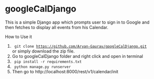# googleCalDjango

This is a simple Django app which prompts user to sign in to Google and then fetches to display all events from his Calendar.

How to Use it
1. <code> git clone https://github.com/Aryan-Gaurav/googleCalDjango.git </code> or simply download the zip file.
2. Go to googleCalDjango folder and right click and open in terminal
3. <code> pip install -r requirements.txt </code>
4. <code> python manage.py runserver </code>
5. Then go to http://localhost:8000/rest/v1/calendar/init
